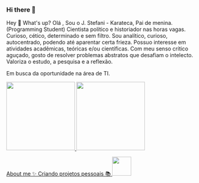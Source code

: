### Hi there 👋

Hey 👋 What's up? Olá , Sou o J. Stefani - Karateca, Pai de menina. (Programming Student) Cientista político e historiador nas horas vagas. Curioso, cético, determinado e sem filtro. Sou analítico, curioso, autocentrado, podendo até aparentar certa frieza. Possuo interesse em atividades acadêmicas, teóricas e/ou científicas. Com meu senso crítico aguçado, gosto de resolver problemas abstratos que desafiam o intelecto. Valoriza o estudo, a pesquisa e a reflexão.

Em busca da oportunidade na área de TI.  <div>
<a href="https://github.com/seu-usuário-aqui">
<img height="180em" src="https://github-readme-stats.vercel.app/api/top-langs/?username=jotastefani&layout=compact&langs_count=7&theme=dracula"/>
<img height="180em" src="https://github-readme-stats.vercel.app/api?username=jotastefani&show_icons=true&theme=dracula&include_all_commits=true&count_private=true"/>
</div>
About me ✨ Criando projetos pessoais 📚 

           
<img height="50em" src="https://cdn.jsdelivr.net/gh/devicons/devicon/icons/javascript/javascript-original.svg" />
          



           
          
          
          
